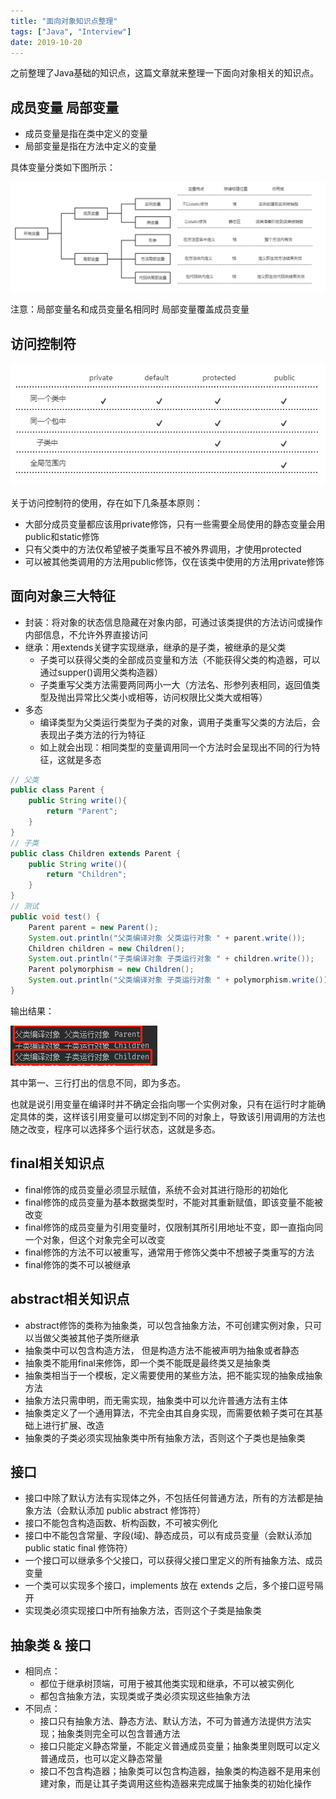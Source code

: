 ```yaml
---
title: "面向对象知识点整理"
tags: ["Java", "Interview"]
date: 2019-10-20
---
```


之前整理了Java基础的知识点，这篇文章就来整理一下面向对象相关的知识点。

<!--more-->

## 成员变量 局部变量

- 成员变量是指在类中定义的变量
- 局部变量是指在方法中定义的变量

具体变量分类如下图所示：

![image](/media/posts/object-oriented-basis/1.png)

注意：局部变量名和成员变量名相同时 局部变量覆盖成员变量

## 访问控制符

![image](/media/posts/object-oriented-basis/2.png)

关于访问控制符的使用，存在如下几条基本原则：

- 大部分成员变量都应该用private修饰，只有一些需要全局使用的静态变量会用public和static修饰
- 只有父类中的方法仅希望被子类重写且不被外界调用，才使用protected
- 可以被其他类调用的方法用public修饰，仅在该类中使用的方法用private修饰

## 面向对象三大特征

- 封装：将对象的状态信息隐藏在对象内部，可通过该类提供的方法访问或操作内部信息，不允许外界直接访问
- 继承：用extends关键字实现继承，继承的是子类，被继承的是父类
    - 子类可以获得父类的全部成员变量和方法（不能获得父类的构造器，可以通过supper()调用父类构造器）
    - 子类重写父类方法需要两同两小一大（方法名、形参列表相同，返回值类型及抛出异常比父类小或相等，访问权限比父类大或相等）
- 多态
    - 编译类型为父类运行类型为子类的对象，调用子类重写父类的方法后，会表现出子类方法的行为特征
    - 如上就会出现：相同类型的变量调用同一个方法时会呈现出不同的行为特征，这就是多态
    
```java
// 父类
public class Parent {
    public String write(){
        return "Parent";
    }
}
// 子类
public class Children extends Parent {
    public String write(){
        return "Children";
    }
}
// 测试
public void test() {
    Parent parent = new Parent();
    System.out.println("父类编译对象 父类运行对象 " + parent.write());
    Children children = new Children();
    System.out.println("子类编译对象 子类运行对象 " + children.write());
    Parent polymorphism = new Children();
    System.out.println("父类编译对象 子类运行对象 " + polymorphism.write());
}
```

输出结果：

![image](/media/posts/object-oriented-basis/3.png)

其中第一、三行打出的信息不同，即为多态。

也就是说引用变量在编译时并不确定会指向哪一个实例对象，只有在运行时才能确定具体的类，这样该引用变量可以绑定到不同的对象上，导致该引用调用的方法也随之改变，程序可以选择多个运行状态，这就是多态。

## final相关知识点

- final修饰的成员变量必须显示赋值，系统不会对其进行隐形的初始化
- final修饰的成员变量为基本数据类型时，不能对其重新赋值，即该变量不能被改变
- final修饰的成员变量为引用变量时，仅限制其所引用地址不变，即一直指向同一个对象，但这个对象完全可以改变
- final修饰的方法不可以被重写，通常用于修饰父类中不想被子类重写的方法
- final修饰的类不可以被继承

## abstract相关知识点

- abstract修饰的类称为抽象类，可以包含抽象方法，不可创建实例对象，只可以当做父类被其他子类所继承
- 抽象类中可以包含构造方法， 但是构造方法不能被声明为抽象或者静态
- 抽象类不能用final来修饰，即一个类不能既是最终类又是抽象类
- 抽象类相当于一个模板，定义需要使用的某些方法，把不能实现的抽象成抽象方法
- 抽象方法只需申明，而无需实现，抽象类中可以允许普通方法有主体
- 抽象类定义了一个通用算法，不完全由其自身实现，而需要依赖子类可在其基础上进行扩展、改造
- 抽象类的子类必须实现抽象类中所有抽象方法，否则这个子类也是抽象类

## 接口

- 接口中除了默认方法有实现体之外，不包括任何普通方法，所有的方法都是抽象方法（会默认添加 public abstract 修饰符）
- 接口不能包含构造函数、析构函数，不可被实例化
- 接口中不能包含常量、字段(域)、静态成员，可以有成员变量（会默认添加 public static final 修饰符）
- 一个接口可以继承多个父接口，可以获得父接口里定义的所有抽象方法、成员变量
- 一个类可以实现多个接口，implements 放在 extends 之后，多个接口逗号隔开
- 实现类必须实现接口中所有抽象方法，否则这个子类是抽象类

## 抽象类 & 接口

- 相同点：
    - 都位于继承树顶端，可用于被其他类实现和继承，不可以被实例化
    - 都包含抽象方法，实现类或子类必须实现这些抽象方法
- 不同点：
    - 接口只有抽象方法、静态方法、默认方法，不可为普通方法提供方法实现；抽象类则完全可以包含普通方法
    - 接口只能定义静态常量，不能定义普通成员变量；抽象类里则既可以定义普通成员，也可以定义静态常量
    - 接口不包含构造器；抽象类可以包含构造器，抽象类的构造器不是用来创建对象，而是让其子类调用这些构造器来完成属于抽象类的初始化操作